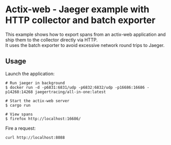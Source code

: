 # Actix-web - Jaeger example with HTTP collector and batch exporter 

This example shows how to export spans from an actix-web application and ship them
 to the collector directly via HTTP.  
 It uses the batch exporter to avoid excessive network round trips to Jaeger.

## Usage

Launch the application:
```shell
# Run jaeger in background
$ docker run -d -p6831:6831/udp -p6832:6832/udp -p16686:16686 -p14268:14268 jaegertracing/all-in-one:latest

# Start the actix-web server 
$ cargo run

# View spans
$ firefox http://localhost:16686/
```

Fire a request:
```bash
curl http://localhost:8088
```
